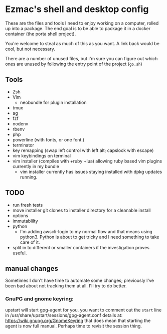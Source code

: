 # Ezmac's shell and desktop config

These are the files and tools I need to enjoy working on a computer, rolled up into a package.  The end goal is to be able to package it in a docker container (the porta shell project).

You're welcome to steal as much of this as you want.  A link back would be cool, but not necessary.

There are a number of unused files, but I'm sure you can figure out which ones are unused by following the entry point of the project (`go.sh`)

## Tools
 - Zsh
 - Vim
   - neobundle for plugin installation
 - tmux
 - ag
 - fzf
 - nodenv
 - rbenv
 - php
 - powerline (with fonts, or one font.)
 - terminator
 - key remapping (swap left control with left alt; capslock with escape)
 - vim keybindings on terminal
 - vim installer (compiles with +ruby +lua) allowing ruby based vim plugins currently in my bundle
   - vim installer currently has issues staying installed with dpkg updates running. 

## TODO
 - run fresh tests
 - move installer git clones to installer directory for a cleanable install
 - options
 - immutablilty
 - python
   - I'm adding awscli-login to my normal flow and that means using python3.  Python is about to get tricky and I need something to take care of it.
 - split in to different or smaller containers if the investigation proves useful.


## manual changes
Sometimes I don't have time to automate some changes; previously I've been bad about not tracking them at all.  I'll try to do better.

### GnuPG and gnome keyring:
upstart will start gpg-agent for you.  you want to comment out the `start` line in /usr/share/upstart/sessions/gpg-agent.conf
details at: https://wiki.gnupg.org/GnomeKeyring
that does mean that starting the agent is now full manual.  Perhaps time to revisit the session thing.
